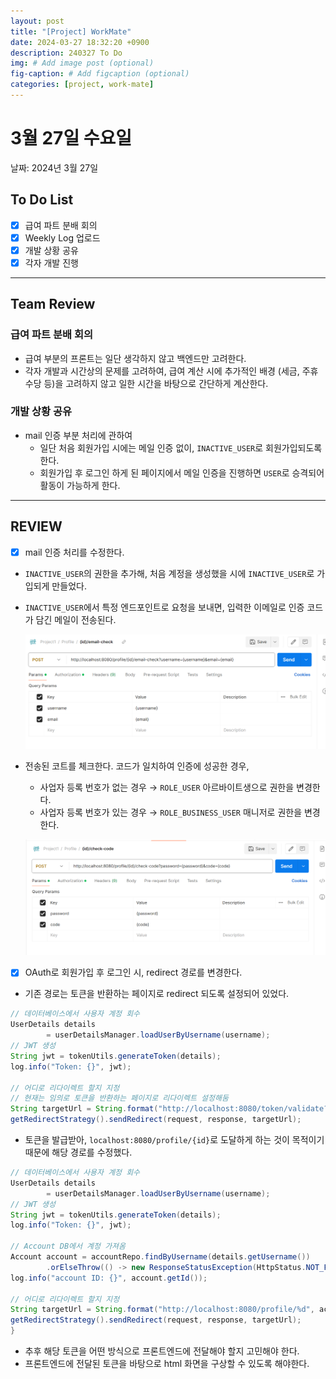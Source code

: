 ```yaml
---
layout: post
title: "[Project] WorkMate"
date: 2024-03-27 18:32:20 +0900
description: 240327 To Do
img: # Add image post (optional)
fig-caption: # Add figcaption (optional)
categories: [project, work-mate]
---
```


# 3월 27일 수요일

날짜: 2024년 3월 27일

## To Do List

- [x]  급여 파트 분배 회의
- [x]  Weekly Log 업로드
- [x]  개발 상황 공유
- [x]  각자 개발 진행

---

## Team Review

### 급여 파트 분배 회의

- 급여 부분의 프론트는 일단 생각하지 않고 백엔드만 고려한다.
- 각자 개발과 시간상의 문제를 고려하여, 급여 계산 시에 추가적인 배경 (세금, 주휴수당 등)을 고려하지 않고 일한 시간을 바탕으로 간단하게 계산한다.

### 개발 상황 공유

- mail 인증 부분 처리에 관하여
  - 일단 처음 회원가입 시에는 메일 인증 없이, `INACTIVE_USER`로 회원가입되도록 한다.
  - 회원가입 후 로그인 하게 된 페이지에서 메일 인증을 진행하면 `USER`로 승격되어 활동이 가능하게 한다.

---

## REVIEW

- [x]  mail 인증 처리를 수정한다.
  - `INACTIVE_USER`의 권한을 추가해, 처음 계정을 생성했을 시에 `INACTIVE_USER`로 가입되게 만들었다.
  - `INACTIVE_USER`에서 특정 엔드포인트로 요청을 보내면, 입력한 이메일로 인증 코드가 담긴 메일이 전송된다.

    ![Untitled](/assets/img/posts/project/work-mate/240327/Untitled.png)

  - 전송된 코트를 체크한다. 코드가 일치하여 인증에 성공한 경우,
    - 사업자 등록 번호가 없는 경우 → `ROLE_USER` 아르바이트생으로 권한을 변경한다.
    - 사업자 등록 번호가 있는 경우 → `ROLE_BUSINESS_USER` 매니저로 권한을 변경한다.

    ![Untitled](/assets/img/posts/project/work-mate/240327/Untitled%201.png)

- [x]  OAuth로 회원가입 후 로그인 시, redirect 경로를 변경한다.
  - 기존 경로는 토큰을 반환하는 페이지로 redirect 되도록 설정되어 있었다.

   ```java
   // 데이터베이스에서 사용자 계정 회수
   UserDetails details
           = userDetailsManager.loadUserByUsername(username);
   // JWT 생성
   String jwt = tokenUtils.generateToken(details);
   log.info("Token: {}", jwt);
   
   // 어디로 리다이렉트 할지 지정
   // 현재는 임의로 토큰을 반환하는 페이지로 리다이렉트 설정해둠
   String targetUrl = String.format("http://localhost:8080/token/validate?token=%s", jwt);
   getRedirectStrategy().sendRedirect(request, response, targetUrl);
   ```

  - 토큰을 발급받아, `localhost:8080/profile/{id}`로 도달하게 하는 것이 목적이기 때문에 해당 경로를 수정했다.

   ```java
   // 데이터베이스에서 사용자 계정 회수
   UserDetails details
           = userDetailsManager.loadUserByUsername(username);
   // JWT 생성
   String jwt = tokenUtils.generateToken(details);
   log.info("Token: {}", jwt);
   
   // Account DB에서 계정 가져옴
   Account account = accountRepo.findByUsername(details.getUsername())
           .orElseThrow(() -> new ResponseStatusException(HttpStatus.NOT_FOUND));
   log.info("account ID: {}", account.getId());
   
   // 어디로 리다이렉트 할지 지정
   String targetUrl = String.format("http://localhost:8080/profile/%d", account.getId());
   getRedirectStrategy().sendRedirect(request, response, targetUrl);
   }
   ```

  - 추후 해당 토큰을 어떤 방식으로 프론트엔드에 전달해야 할지 고민해야 한다.
  - 프론트엔드에 전달된 토큰을 바탕으로 html 화면을 구상할 수 있도록 해야한다.
